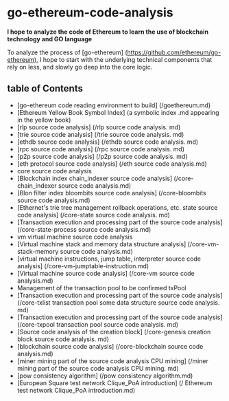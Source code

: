 
# go-ethereum-code-analysis

**I hope to analyze the code of Ethereum to learn the use of blockchain technology and GO language**

To analyze the process of [go-ethereum] (https://github.com/ethereum/go-ethereum), I hope to start with the underlying technical components that rely on less, and slowly go deep into the core logic.

## table of Contents

- [go-ethereum code reading environment to build] (/goethereum.md)
- [Ethereum Yellow Book Symbol Index] (a symbolic index .md appearing in the yellow book)
- [rlp source code analysis] (/rlp source code analysis. md)
- [trie source code analysis] (/trie source code analysis. md)
- [ethdb source code analysis] (/ethdb source code analysis. md)
- [rpc source code analysis] (/rpc source code analysis. md)
- [p2p source code analysis] (/p2p source code analysis. md)
- [eth protocol source code analysis] (/eth source code analysis.md)
- core source code analysis
- [Blockchain index chain_indexer source code analysis] (/core-chain_indexer source code analysis.md)
- [Blon filter index bloombits source code analysis] (/core-bloombits source code analysis.md)
- [Ethernet's trie tree management rollback operations, etc. state source code analysis] (/core-state source code analysis. md)
- [Transaction execution and processing part of the source code analysis] (/core-state-process source code analysis.md)
- vm virtual machine source code analysis
- [Virtual machine stack and memory data structure analysis] (/core-vm-stack-memory source code analysis.md)
- [virtual machine instructions, jump table, interpreter source code analysis] (/core-vm-jumptable-instruction.md)
- [Virtual machine source code analysis] (/core-vm source code analysis.md)
- Management of the transaction pool to be confirmed txPool
- [Transaction execution and processing part of the source code analysis] (/core-txlist transaction pool some data structure source code analysis. md)
- [Transaction execution and processing part of the source code analysis] (/core-txpool transaction pool source code analysis. md)
- [Source code analysis of the creation block] (/core-genesis creation block source code analysis. md)
- [blockchain source code analysis] (/core-blockchain source code analysis.md)
- [miner mining part of the source code analysis CPU mining] (/miner mining part of the source code analysis CPU mining. md)
- [pow consistency algorithm] (/pow consistency algorithm.md)
- [European Square test network Clique_PoA introduction] (/ Ethereum test network Clique_PoA introduction.md)
